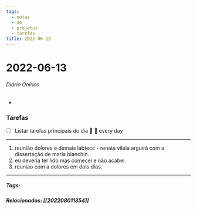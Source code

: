 ```yaml
---
tags:
  - notas
  - de
  - projetos
  - tarefas
title: 2022-06-13  
---
```

# 2022-06-13  
###### Diário Onírico
- 

### Tarefas
- [ ] Listar tarefas principais do dia 🔼 🔁 every day
---

1. reunião dolores e demais labtecc - renata vilela arguirá com a dissertação de maria bianchin.
2. eu deveria ter lido mas comecei e não acabei.
3. reuniao com a dolores em dois dias.

---
##### Tags:

##### Relacionados: [[202208011354]]


